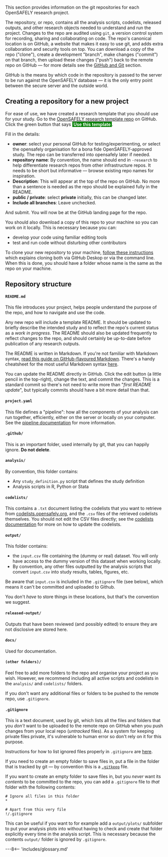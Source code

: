 This section provides information on the git repositories for each OpenSAFELY research project.

The repository, or repo, contains all the analysis scripts, codelists, released outputs, and other research objects needed to understand and run the project.
Changes to the repo are audited using `git`, a version control system for recording, sharing and collaborating on code.
The repo's canonical location is on GitHub, a website that makes it easy to use git, and adds extra collaboration and security tools on top.
You can download a copy of the repo ("clone"), create a development "branch", make changes ("commit") on that branch, then upload these changes ("push") back to the remote repo on GitHub &mdash; for more details see the [GitHub and Git](install-github-and-git.md) section.

GitHub is the means by which code in the repository is passed to the server to be run against the OpenSAFELY database &mdash; it is the only entry point between the secure server and the outside world.

## Creating a repository for a new project

For ease of use, we have created a research template that you should use for your study.
Go to the [OpenSAFELY research template repo](https://github.com/opensafely/research-template) on GitHub.
Click the green button that says <span style="background-color: green; color: white">&nbsp;**Use this template**&nbsp;</span>.

Fill in the details:

- **owner**: select your personal GitHub for testing/experimenting, or select the opensafely organisation for a bona fide OpenSAFELY-approved study. The repo can be transferred into opensafely later if needed.
- **repository name**: By convention, the name should end in `-research` to help differentiate research repos from other infrastructure repos. It needs to be short but informative &mdash; browse existing repo names for inspiration.
- **Description**: This will appear at the top of the repo on GitHub. No more than a sentence is needed as the repo should be explained fully in the README.
- **public / private**: select **private** initially, this can be changed later.
- **Include all branches**: Leave unchecked.

And submit. You will now be at the GitHub landing page for the repo.

You should also download a copy of this repo to your machine so you can work on it locally. 
This is necessary because you can:

* develop your code using familiar editing tools
* test and run code without disturbing other contributors

To clone your new repository to your machine, [follow these instructions](https://help.github.com/en/github/creating-cloning-and-archiving-repositories/cloning-a-repository) which explains cloning both via GitHub Deskop or via the command line. 
When this is done, you should have a folder whose name is the same as the repo on your machine.


## Repository structure

#### `README.md`

This file introduces your project, helps people understand the purpose of the repo, and how to navigate and use the code. 

Any new repo will include a template README. 
It should be updated to briefly describe the intended study and to reflect the repo's current status as a _work in progress_. 
The README should also be updated frequently to reflect changes to the repo, and should certainly be up-to-date before publication of any research outputs.

The README is written in Markdown. 
If you're not familiar with Markdown syntax, [read this guide on GitHub-flavoured Markdown](https://help.github.com/en/github/writing-on-github/about-writing-and-formatting-on-github). 
There's a handy cheatsheet for the most useful Markdown syntax [here](https://github.com/adam-p/markdown-here/wiki/Markdown-Cheatsheet).

You can update the README directly in GitHub. Click the edit button (a little pencil in the top-right), change the text, and commit the changes. This is a standard commit so there's not need to write more than "_first README update_", but typically commits should have a bit more detail than that.


#### `project.yaml`

This file defines a "pipeline": how all the components of your analysis can run together, efficiently, either on the server or locally on your computer.   See the [pipeline documentation](pipelines.md) for more information.


#### `.github/`

This is an important folder, used internally by git, that you can happily ignore. **Do not delete**.

#### `analysis/`

By convention, this folder contains:

* Any `study_definition.py` script that defines the study definition
* Analysis scripts in R, Python or Stata

#### `codelists/`

This contains a `.txt` document listing the codelists that you want to retrieve from [codelists.opensafely.org](https://codelists.opensafely.org), and the `.csv` files of the retrieved codelists themselves. You should not edit the CSV files directly; see the [codelists documentation](codelist-intro.md) for more on how to update the codelists.


#### `output/`

This folder contains:

*  the `input.csv` file containing the (dummy or real) dataset. You will only have access to the dummy version of this dataset when working locally.
*  By convention, any other files outputted by the analysis scripts that convert `input.csv` into study results, tables, figures, etc.


Be aware that `input.csv` is included in the `.gitignore` file (see below), which means it can't be committed and uploaded to Github.

You don't *have* to store things in these locations, but that's the convention we suggest.

#### `released-output/`

Outputs that have been reviewed (and possibly edited) to ensure they are not disclosive are stored here.

#### `docs/`

Used for documentation.

#### `(other folders)/`

Feel free to add more folders to the repo and organise your project as you wish.
However, we recommend including all active scripts and codelists in the `analysis/` and `codelists/` folders.

If you don't want any additional files or folders to be pushed to the remote repo, use `.gitignore`.

#### `.gitignore`

This is a text document, used by git, which lists all the files and folders that you *don't* want to be uploaded to the remote repo on GitHub when you push changes from your local repo (_untracked_ files).
As a system for keeping private files private, it's vulnerable to human error so don't rely on it for this purpose.

Instructions for how to list ignored files properly in `.gitignore` are [here](https://git-scm.com/docs/gitignore).

If you need to create an empty folder to save files in, put a file in the folder that is tracked by git &mdash; by convention this is a [`.gitkeep`](https://stackoverflow.com/a/7229996/4269699) file.

If you want to create an empty folder to save files in, but you _never_ want its _contents_ to be committed to the repo, you can add a `.gitignore` file to *that* folder with the following contents:

```
# Ignore all files in this folder
*

# Apart from this very file
!/.gitignore
```

This can be useful if you want to for example add a `output/plots/` subfolder to put your analysis plots into without having to check and create that folder explicitly every time in the analysis script.  This is necessary because the contents `output/` folder is ignored by `.gitignore`.



---8<-- 'includes/glossary.md'
